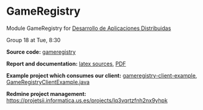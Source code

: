 # GameRegistry
Module GameRegistry for [Desarrollo de Aplicaciones Distribuidas](http://www.us.es/esl/estudios/grados/plan_204/asignatura_2040023)

Group 18 at Tue, 8:30


**Source code:** [gameregistry](gameregistry/)

**Report and documentation:** [latex sources](memoria/), [PDF](memoria/MemoriaGrupo18_main.pdf)

**Example project which consumes our client:** [gameregistry-client-example](gameregistry-client-example/), [GameRegistryClientExample.java](gameregistry-client-example/src/main/java/es/us/dad/GameRegistryClientExample.java)

**Redmine project management:** https://projetsii.informatica.us.es/projects/lq3vqrtzfnh2nx9yhpk
